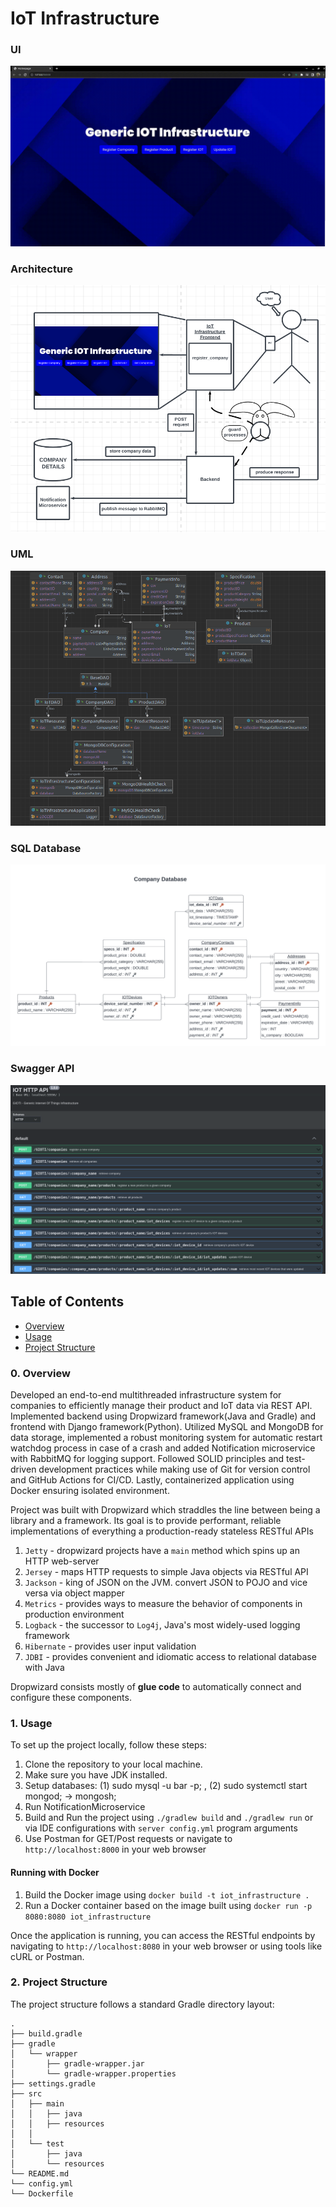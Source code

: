 # IoT Infrastructure

### UI

![preview](./images/preview.gif)

### Architecture

![architecture](./images/architecture.png)

### UML

![uml_diagram](./images/uml_diagram.png)

### SQL Database

![sql](./images/sql.png)

### Swagger API
![swag](./images/swag.png)

## Table of Contents
- [Overview](#0-overview)
- [Usage](#1-usage)
- [Project Structure](#2-project-structure)

### 0. Overview

Developed an end-to-end multithreaded infrastructure system for companies to efficiently manage their product and IoT data via REST API. Implemented backend using Dropwizard framework(Java and Gradle) and frontend with Django framework(Python). Utilized MySQL and MongoDB for data storage, implemented a robust monitoring system for automatic restart watchdog process in case of a crash and added Notification microservice with RabbitMQ for logging support. Followed SOLID principles and test-driven development practices while making use of Git for version control and GitHub Actions for CI/CD. Lastly, containerized application using Docker ensuring isolated environment.

Project was built with Dropwizard which straddles the line between being a library and a framework. Its goal is to provide performant, reliable implementations of everything a production-ready stateless RESTful APIs

1. `Jetty` - dropwizard projects have a `main` method which spins up an HTTP web-server
2. `Jersey` - maps HTTP requests to simple Java objects via RESTful API
3. `Jackson` - king of JSON on the JVM. convert JSON to POJO and vice versa via object mapper
4. `Metrics` - provides ways to measure the behavior of components in production environment
5. `Logback` - the successor to `Log4j`, Java's most widely-used logging framework
6. `Hibernate` - provides user input validation
7. `JDBI` - provides convenient and idiomatic access to relational database with Java

Dropwizard consists mostly of **glue code** to automatically connect and configure these components.

### 1. Usage
To set up the project locally, follow these steps:

1. Clone the repository to your local machine.
2. Make sure you have JDK installed.
3. Setup databases: (1) sudo mysql -u bar -p; , (2) sudo systemctl start mongod; -> mongosh;
4. Run NotificationMicroservice
5. Build and Run the project using `./gradlew build` and `./gradlew run` or via IDE configurations with `server config.yml` program arguments
6. Use Postman for GET/Post requests or navigate to `http://localhost:8000` in your web browser

#### Running with Docker

1. Build the Docker image using `docker build -t iot_infrastructure .`
2. Run a Docker container based on the image built using `docker run -p 8080:8080 iot_infrastructure`

Once the application is running, you can access the RESTful endpoints by navigating to `http://localhost:8080` in your web browser or using tools like cURL or Postman.

### 2. Project Structure
The project structure follows a standard Gradle directory layout:

```
.
├── build.gradle     
├── gradle
│   └── wrapper
│       ├── gradle-wrapper.jar
│       └── gradle-wrapper.properties
├── settings.gradle    
├── src
│   ├── main
│   │   ├── java      
│   │   ├── resources  
│   │   
│   └── test
│       ├── java        
│       └── resources
└── README.md  
└── config.yml       
└── Dockerfile       
```
